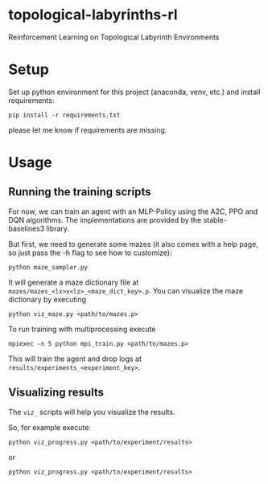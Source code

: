# topological-labyrinths-rl
Reinforcement Learning on Topological Labyrinth Environments

# Setup
Set up python environment for this project (anaconda, venv, etc.) and install requirements:

```shell
pip install -r requirements.txt
```
please let me know if requirements are missing.

# Usage
## Running the training scripts
For now, we can train an agent with an MLP-Policy using the A2C, PPO and DQN algorithms.
The implementations are provided by the stable-baselines3 library. 

But first, we  need to generate some mazes 
(it also comes with a help page, so just pass the -h flag to see how to customize):
```shell
python maze_sampler.py
```
It will generate a maze dictionary file at `mazes/mazes_<lx>x<lz>_<maze_dict_key>.p`.
You can visualize the maze dictionary by executing

```shell
python viz_maze.py <path/to/mazes.p>
```

To run training with multiprocessing execute

```shell
mpiexec -n 5 python mpi_train.py <path/to/mazes.p>
```

This will train the agent and drop logs at `results/experiments_<experiment_key>`.

## Visualizing results
The `viz_` scripts will help you visualize the results.

So, for example execute:
```shell
python viz_progress.py <path/to/experiment/results>
```

or

```shell
python viz_progress.py <path/to/experiment/results>
```
